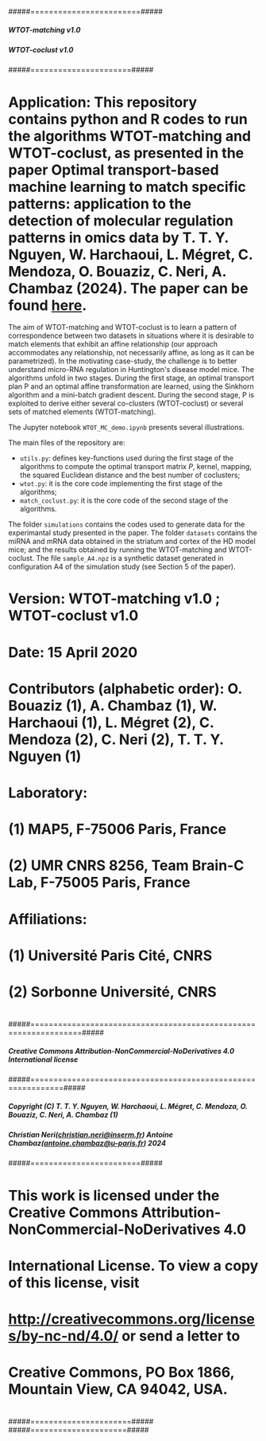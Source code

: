 #####========================#####
#####        WTOT-matching v1.0 #####
#####        WTOT-coclust v1.0       #####
#####======================#####
# Application: This repository contains python and R codes to run the algorithms WTOT-matching and WTOT-coclust, as presented in the paper Optimal transport-based machine learning to match specific patterns: application to the detection of molecular regulation patterns in omics data by T. T. Y. Nguyen, W. Harchaoui, L. Mégret, C. Mendoza, O. Bouaziz, C. Neri, A. Chambaz (2024).  The paper can be found [here](https://hal.archives-ouvertes.fr/hal-03293786/). 
The aim of WTOT-matching and WTOT-coclust is to learn a pattern of correspondence between two datasets in situations where it is desirable to match elements that exhibit an affine relationship (our approach accommodates any relationship, not necessarily affine, as long as it can be parametrized). In the motivating case-study, the challenge is to better understand micro-RNA regulation in Huntington's disease model mice.
The algorithms unfold in two stages. During the first stage, an optimal transport plan P and an optimal affine transformation are learned, using the Sinkhorn algorithm and a mini-batch gradient descent. During the second stage, P is exploited to derive either several co-clusters (WTOT-coclust) or several sets of matched elements (WTOT-matching).

The Jupyter notebook `WTOT_MC_demo.ipynb` presents several illustrations. 

The main files of the repository are:
- `utils.py`: defines key-functions used during the first stage of the algorithms to compute the optimal transport matrix *P*, kernel, mapping, the squared Euclidean distance and the best number of coclusters;
- `wtot.py`: it is the core code implementing the first stage of the algorithms;
- `match_coclust.py`: it is the core code of the second stage of the algorithms. 

The folder `simulations` contains the codes used to generate data for the experimantal study presented in the paper. The folder `datasets` contains the miRNA and mRNA data obtained in the striatum and cortex of the HD model mice; and the results obtained by running the WTOT-matching and WTOT-coclust. The file `sample_A4.npz` is a synthetic dataset generated in configuration A4 of the simulation study (see Section 5 of the paper). 

#
# Version: WTOT-matching v1.0 ; WTOT-coclust v1.0
# Date: 15 April 2020
#
# Contributors (alphabetic order): O. Bouaziz (1), A. Chambaz (1), W. Harchaoui (1), L. Mégret (2), C. Mendoza (2), C. Neri (2), T. T. Y. Nguyen (1) #
# Laboratory:
#   (1) MAP5, F-75006 Paris, France
#   (2) UMR CNRS 8256, Team Brain-C Lab, F-75005 Paris, France
#
# Affiliations:
#   (1) Université Paris Cité, CNRS
#   (2) Sorbonne Université, CNRS
#
#####=================================================================#####
#####       Creative Commons Attribution-NonCommercial-NoDerivatives 4.0 International license          #####
#####=============================================================#####
#####               Copyright (C) T. T. Y. Nguyen, W. Harchaoui, L. Mégret, C. Mendoza, O. Bouaziz, C. Neri, A. Chambaz (1) #####
#####                       Christian Neri(christian.neri@inserm.fr) Antoine Chambaz(antoine.chambaz@u-paris.fr) 2024                               #####
#####========================#####
#      
#      This work is licensed under the Creative Commons Attribution-NonCommercial-NoDerivatives 4.0 
#      International License. To view a copy of this license, visit 
#      http://creativecommons.org/licenses/by-nc-nd/4.0/ or send a letter to 
#      Creative Commons, PO Box 1866, Mountain View, CA 94042, USA.
#      
#####======================#####
#####=====================#####
